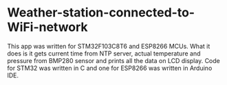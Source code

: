 # Weather-station-connected-to-WiFi-network
This app was written for STM32F103C8T6 and ESP8266 MCUs. What it does is it gets current time from NTP server, actual temperature and pressure from BMP280 sensor and prints all the data on LCD display. Code for STM32 was written in C and one for ESP8266 was written in Arduino IDE.
